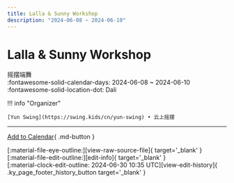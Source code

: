```yaml
---
title: Lalla & Sunny Workshop
description: "2024-06-08 ~ 2024-06-10"
---
```


# Lalla & Sunny Workshop 

摇摆端舞  
:fontawesome-solid-calendar-days: 2024-06-08 ~ 2024-06-10  
:fontawesome-solid-location-dot: Dali  

!!! info "Organizer"

    [Yun Swing](https://swing.kids/cn/yun-swing) • 云上摇摆  

---

[Add to Calendar](https://swing.news/ics/en/2024/cn/dali-lalla-n-sunny-workshop-2024.ics){ .md-button }

<div class="ky_page_footer" markdown>
<div class="ky_page_footer_trailing" markdown="span">
[:material-file-eye-outline:][view-raw-source-file]{ target='_blank' }
[:material-file-edit-outline:][edit-info]{ target='_blank' }
</div>
<div class="ky_page_footer_leading" markdown="span">
[:material-clock-edit-outline: 2024-06-30 10:35 UTC][view-edit-history]{ .ky_page_footer_history_button target='_blank' }
</div>
</div>

[view-raw-source-file]: https://github.com/swingdance/events/blob/main/2024/cn/dali-lalla-n-sunny-workshop-2024.json "View Raw Source File"
[edit-info]: https://github.com/swingdance/events/issues/new?assignees=&labels=update+event&projects=&template=03-update_entity.yml&title=%5B2024%2Fcn%5D%20Lalla%20%26%20Sunny%20Workshop&region=cn&year=2024&id=dali-lalla-n-sunny-workshop-2024&name=Lalla%20%26%20Sunny%20Workshop&org_id=yun-swing "Edit Info"

[view-edit-history]: https://github.com/swingdance/events/commits/main/2024/cn/dali-lalla-n-sunny-workshop-2024.json "View Edit History"
